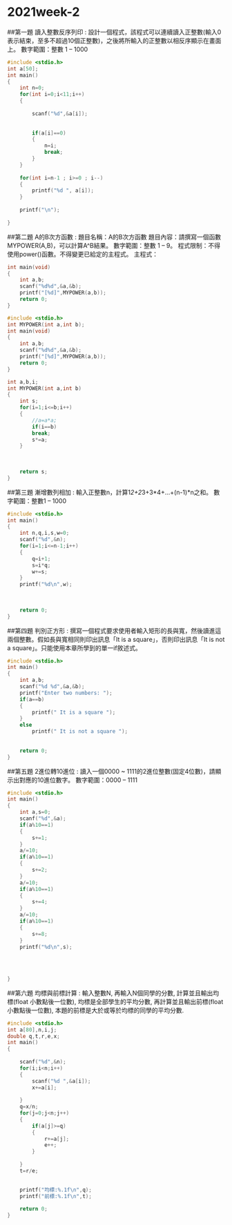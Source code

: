 # 2021week-2
##第一題
讀入整數反序列印 : 設計一個程式，該程式可以連續讀入正整數(輸入0表示結束，至多不超過10個正整數)，之後將所輸入的正整數以相反序顯示在畫面上。 
數字範圍：整數 1 – 1000 
```C
#include <stdio.h>
int a[50];
int main()
{
	int n=0;
	for(int i=0;i<11;i++)
	{
	
		scanf("%d",&a[i]);
		
		
		if(a[i]==0)
		{
			n=i;
			break;
		}	
	}
	
	for(int i=n-1 ; i>=0 ; i--) 
	{
		printf("%d ", a[i]);
	}
			
	printf("\n");
	
}
```
##第二題
A的B次方函數 : 
題目名稱：A的B次方函數
題目內容：請撰寫一個函數MYPOWER(A,B)，可以計算A^B結果。
數字範圍：整數 1 – 9。
程式限制：不得使用power()函數。不得變更已給定的主程式。
主程式：
```C
int main(void)
{
	int a,b;
	scanf("%d%d",&a,&b);
	printf("[%d]",MYPOWER(a,b));
	return 0;
}
```

```C
#include <stdio.h>
int MYPOWER(int a,int b);
int main(void)
{
	int a,b;
	scanf("%d%d",&a,&b);
	printf("[%d]",MYPOWER(a,b));
	return 0;
}

int a,b,i;	
int MYPOWER(int a,int b)
{
	int s;
	for(i=1;i<=b;i++)
	{
		//a=a*a;
		if(i==b)
		break;
		s*=a;
	}
	
	
		
	return s;
}
```
##第三題
漸增數列相加 : 輸入正整數n，計算1*2+2*3+3*4+…+(n-1)*n之和。 
數字範圍：整數1 – 1000 
```C
#include <stdio.h>
int main()
{
	int n,q,i,s,w=0;
	scanf("%d",&n);
	for(i=1;i<=n-1;i++)
	{
		q=i+1;
		s=i*q;
		w+=s;
	}
	printf("%d\n",w);
	
	
	
	return 0;
}
```

##第四題
判別正方形 : 撰寫一個程式要求使用者輸入矩形的長與寬，然後讀進這兩個整數。假如長與寬相同則印出訊息「It is a square」，否則印出訊息「It is not a square」。只能使用本章所學到的單一if敘述式。
```C
#include <stdio.h>
int main()
{
	int a,b;
	scanf("%d %d",&a,&b);
	printf("Enter two numbers: ");
	if(a==b)
	{
		printf(" It is a square ");
	}
	else
		printf(" It is not a square ");
	
	
	return 0;
}
```

##第五題
2進位轉10進位 : 讀入一個0000 ~ 1111的2進位整數(固定4位數)，請顯示出對應的10進位數字。 
數字範圍：0000 – 1111 
```C
#include <stdio.h>
int main()
{
	int a,s=0;
	scanf("%d",&a);
	if(a%10==1)
	{
		s+=1;
	}	
	a/=10;
	if(a%10==1)
	{
		s+=2;
	}	
	a/=10;
	if(a%10==1)
	{
		s+=4;
	}	
	a/=10;
	if(a%10==1)
	{
		s+=8;
	}	
	printf("%d\n",s);
	
		
	
	
}
```

##第六題
均標與前標計算 : 輸入整數N, 再輸入N個同學的分數, 計算並且輸出均標(float 小數點後一位數), 均標是全部學生的平均分數, 再計算並且輸出前標(float 小數點後一位數), 本題的前標是大於或等於均標的同學的平均分數.
```C
#include <stdio.h>
int a[80],n,i,j;
double q,t,r,e,x;
int main()
{
	
	scanf("%d",&n); 
	for(i;i<n;i++)
	{
		scanf("%d ",&a[i]);
		x+=a[i];
		
	}
	q=x/n;
	for(j=0;j<n;j++)
	{
		if(a[j]>=q)
		{
			r+=a[j];
			e++;
		}
			
	}
	t=r/e;

	
	printf("均標:%.1f\n",q);
	printf("前標:%.1f\n",t);
	
	return 0;
}
```
